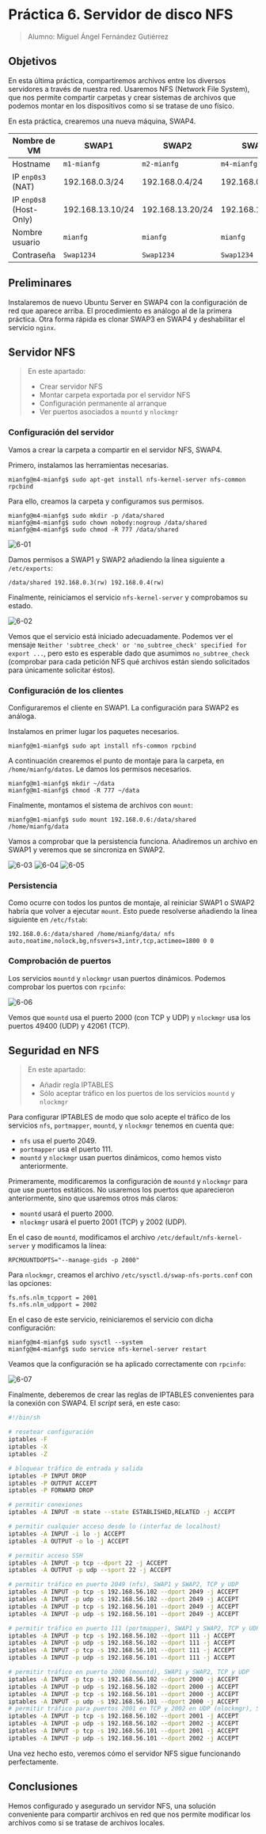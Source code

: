 # Práctica 6. Servidor de disco NFS

> Alumno: Miguel Ángel Fernández Gutiérrez

## Objetivos

En esta última práctica, compartiremos archivos entre los diversos servidores a través de nuestra red. Usaremos NFS (Network File System), que nos permite compartir carpetas y crear sistemas de archivos que podemos montar en los dispositivos como si se tratase de uno físico.

En esta práctica, crearemos una nueva máquina, SWAP4.

| Nombre de VM | SWAP1 | SWAP2 | SWAP4 |
| --- | --- | --- | --- |
| Hostname | `m1-mianfg` | `m2-mianfg` | `m4-mianfg` |
| IP `enp0s3` (NAT) | 192.168.0.3/24 | 192.168.0.4/24 | 192.168.0.6/24 |
| IP `enp0s8` (Host-Only) | 192.168.13.10/24 | 192.168.13.20/24 | 192.168.13.40/24 |
| Nombre usuario | `mianfg` | `mianfg` | `mianfg` |
| Contraseña | `Swap1234` | `Swap1234` | `Swap1234` |

## Preliminares

Instalaremos de nuevo Ubuntu Server en SWAP4 con la configuración de red que aparece arriba. El procedimiento es análogo al de la primera práctica. Otra forma rápida es clonar SWAP3 en SWAP4 y deshabilitar el servicio `nginx`.

## Servidor NFS

> En este apartado:
> 
> * Crear servidor NFS
> * Montar carpeta exportada por el servidor NFS
> * Configuración permanente al arranque
> * Ver puertos asociados a `mountd` y `nlockmgr`

### Configuración del servidor

Vamos a crear la carpeta a compartir en el servidor NFS, SWAP4. 

Primero, instalamos las herramientas necesarias.

```
mianfg@m4-mianfg$ sudo apt-get install nfs-kernel-server nfs-common rpcbind
```

Para ello, creamos la carpeta y configuramos sus permisos.

```
mianfg@m4-mianfg$ sudo mkdir -p /data/shared
mianfg@m4-mianfg$ sudo chown nobody:nogroup /data/shared
mianfg@m4-mianfg$ sudo chmod -R 777 /data/shared
```

![6-01](./img/6-01.png)

Damos permisos a SWAP1 y SWAP2 añadiendo la línea siguiente a `/etc/exports`:

```
/data/shared 192.168.0.3(rw) 192.168.0.4(rw)
```

Finalmente, reiniciamos el servicio `nfs-kernel-server` y comprobamos su estado.

![6-02](./img/6-02.png)

Vemos que el servicio está iniciado adecuadamente. Podemos ver el mensaje `Neither 'subtree_check' or 'no_subtree_check' specified for export ...`, pero esto es esperable dado que asumimos `no_subtree_check` (comprobar para cada petición NFS qué archivos están siendo solicitados para únicamente solicitar éstos).

### Configuración de los clientes

Configuraremos el cliente en SWAP1. La configuración para SWAP2 es análoga.

Instalamos en primer lugar los paquetes necesarios.

```
mianfg@m1-mianfg$ sudo apt install nfs-common rpcbind
```

A continuación crearemos el punto de montaje para la carpeta, en `/home/mianfg/datos`. Le damos los permisos necesarios.

```
mianfg@m1-mianfg$ mkdir ~/data
mianfg@m1-mianfg$ chmod -R 777 ~/data
```

Finalmente, montamos el sistema de archivos con `mount`:

```
mianfg@m1-mianfg$ sudo mount 192.168.0.6:/data/shared /home/mianfg/data
```

Vamos a comprobar que la persistencia funciona. Añadiremos un archivo en SWAP1 y veremos que se sincroniza en SWAP2.

![6-03](./img/6-03.png)
![6-04](./img/6-04.png)
![6-05](./img/6-05.png)

### Persistencia

Como ocurre con todos los puntos de montaje, al reiniciar SWAP1 o SWAP2 habría que volver a ejecutar `mount`. Esto puede resolverse añadiendo la línea siguiente en `/etc/fstab`:

```
192.168.0.6:/data/shared /home/mianfg/data/ nfs auto,noatime,nolock,bg,nfsvers=3,intr,tcp,actimeo=1800 0 0
```

### Comprobación de puertos

Los servicios `mountd` y `nlockmgr` usan puertos dinámicos. Podemos comprobar los puertos con `rpcinfo`:

![6-06](./img/6-06.png)

Vemos que `mountd` usa el puerto 2000 (con TCP y UDP) y `nlockmgr` usa los puertos 49400 (UDP) y 42061 (TCP).

## Seguridad en NFS

> En este apartado:
> 
> * Añadir regla IPTABLES
> * Sólo aceptar tráfico en los puertos de los servicios `mountd` y `nlockmgr`

Para configurar IPTABLES de modo que solo acepte el tráfico de los servicios `nfs`, `portmapper`, `mountd`, y `nlockmgr` tenemos en cuenta que:

* `nfs` usa el puerto 2049.
* `portmapper` usa el puerto 111.
* `mountd` y `nlockmgr` usan puertos dinámicos, como hemos visto anteriormente.

Primeramente, modificaremos la configuración de `mountd` y `nlockmgr` para que use puertos estáticos. No usaremos los puertos que aparecieron anteriormente, sino que usaremos otros más claros:

* `mountd` usará el puerto 2000.
* `nlockmgr` usará el puerto 2001 (TCP) y 2002 (UDP).

En el caso de `mountd`, modificamos el archivo `/etc/default/nfs-kernel-server` y modificamos la línea:

```
RPCMOUNTDOPTS="--manage-gids -p 2000"
```

Para `nlockmgr`, creamos el archivo `/etc/sysctl.d/swap-nfs-ports.conf` con las opciones:

```
fs.nfs.nlm_tcpport = 2001
fs.nfs.nlm_udpport = 2002
```

En el caso de este servicio, reiniciaremos el servicio con dicha configuración:

```
mianfg@m4-mianfg$ sudo sysctl --system
mianfg@m4-mianfg$ sudo service nfs-kernel-server restart
```

Veamos que la configuración se ha aplicado correctamente con `rpcinfo`:

![6-07](./img/6-07.png)

Finalmente, deberemos de crear las reglas de IPTABLES convenientes para la conexión con SWAP4. El _script_ será, en este caso:

```bash
#!/bin/sh

# resetear configuración
iptables -F
iptables -X
iptables -Z

# bloquear tráfico de entrada y salida
iptables -P INPUT DROP
iptables -P OUTPUT ACCEPT
iptables -P FORWARD DROP

# permitir conexiones
iptables -A INPUT -m state --state ESTABLISHED,RELATED -j ACCEPT

# permitir cualquier acceso desde lo (interfaz de localhost)
iptables -A INPUT -i lo -j ACCEPT
iptables -A OUTPUT -o lo -j ACCEPT

# permitir acceso SSH
iptables -A INPUT -p tcp --dport 22 -j ACCEPT
iptables -A OUTPUT -p udp --sport 22 -j ACCEPT

# permitir tráfico en puerto 2049 (nfs), SWAP1 y SWAP2, TCP y UDP
iptables -A INPUT -p tcp -s 192.168.56.102 --dport 2049 -j ACCEPT
iptables -A INPUT -p udp -s 192.168.56.102 --dport 2049 -j ACCEPT
iptables -A INPUT -p tcp -s 192.168.56.101 --dport 2049 -j ACCEPT
iptables -A INPUT -p udp -s 192.168.56.101 --dport 2049 -j ACCEPT

# permitir tráfico en puerto 111 (portmapper), SWAP1 y SWAP2, TCP y UDP
iptables -A INPUT -p tcp -s 192.168.56.102 --dport 111 -j ACCEPT
iptables -A INPUT -p udp -s 192.168.56.102 --dport 111 -j ACCEPT
iptables -A INPUT -p tcp -s 192.168.56.101 --dport 111 -j ACCEPT
iptables -A INPUT -p udp -s 192.168.56.101 --dport 111 -j ACCEPT

# permitir tráfico en puerto 2000 (mountd), SWAP1 y SWAP2, TCP y UDP
iptables -A INPUT -p tcp -s 192.168.56.102 --dport 2000 -j ACCEPT
iptables -A INPUT -p udp -s 192.168.56.102 --dport 2000 -j ACCEPT
iptables -A INPUT -p tcp -s 192.168.56.101 --dport 2000 -j ACCEPT
iptables -A INPUT -p udp -s 192.168.56.101 --dport 2000 -j ACCEPT
# permitir tráfico para puertos 2001 en TCP y 2002 en UDP (nlockmgr), SWAP1 y SWAP2
iptables -A INPUT -p tcp -s 192.168.56.102 --dport 2001 -j ACCEPT
iptables -A INPUT -p udp -s 192.168.56.102 --dport 2002 -j ACCEPT
iptables -A INPUT -p tcp -s 192.168.56.101 --dport 2001 -j ACCEPT
iptables -A INPUT -p udp -s 192.168.56.101 --dport 2002 -j ACCEPT
```

Una vez hecho esto, veremos cómo el servidor NFS sigue funcionando perfectamente.

## Conclusiones

Hemos configurado y asegurado un servidor NFS, una solución conveniente para compartir archivos en red que nos permite modificar los archivos como si se tratase de archivos locales.
